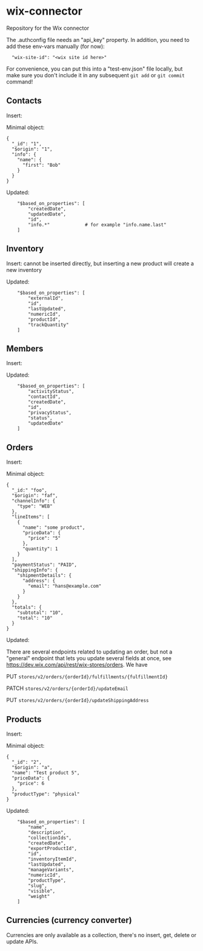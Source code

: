 # wix-connector
Repository for the Wix connector

The .authconfig file needs an "api_key" property. In addition, you need to add these env-vars manually (for now):

```
  "wix-site-id": "<wix site id here>"
```

For convenience, you can put this into a "test-env.json" file locally, but make sure you don't include it in any 
subsequent `git add` or `git commit` command!

## Contacts
Insert:

Minimal object:
```
{
  "_id": "1",
  "$origin": "1",
  "info": {
    "name": {
      "first": "Bob"
    }
  }
}
```

Updated:
```
    "$based_on_properties": [
        "createdDate",
        "updatedDate",
        "id",
        "info.*"             # for example "info.name.last"
    ]
```

## Inventory
Insert: cannot be inserted directly, but inserting a new product will create a new inventory

Updated:
```
    "$based_on_properties": [
        "externalId",
        "id",
        "lastUpdated",
        "numericId",
        "productId",
        "trackQuantity"
    ]
```

## Members
Insert:



Updated:
```
    "$based_on_properties": [
        "activityStatus",
        "contactId",
        "createdDate",
        "id",
        "privacyStatus",
        "status",
        "updatedDate"
    ]
```

## Orders
Insert:

Minimal object:
```
{
  "_id:" "foo",
  "$origin": "faf",
  "channelInfo": {
    "type": "WEB"
  },
  "lineItems": [
    {
      "name": "some product",
      "priceData": {
        "price": "5"
      },
      "quantity": 1
    }
  ],
  "paymentStatus": "PAID",
  "shippingInfo": {
    "shipmentDetails": {
      "address": {
        "email": "hans@example.com"
      }
    }
  },
  "totals": {
    "subtotal": "10",
    "total": "10"
  }
}
```

Updated:

There are several endpoints related to updating an order, but not a "general" endpoint that lets you update several 
fields at once, see https://dev.wix.com/api/rest/wix-stores/orders. We have 

PUT   `stores/v2/orders/{orderId}/fulfillments/{fulfillmentId}`

PATCH `stores/v2/orders/{orderId}/updateEmail`

PUT   `stores/v2/orders/{orderId}/updateShippingAddress`

## Products
Insert:

Minimal object:
```
{
  "_id": "2",
  "$origin": "a",
  "name": "Test product 5",
  "priceData": {
    "price": 6
  },
  "productType": "physical"
}
```

Updated:
```
    "$based_on_properties": [
        "name",
        "description",
        "collectionIds",
        "createdDate",
        "exportProductId",
        "id",
        "inventoryItemId",
        "lastUpdated",
        "manageVariants",
        "numericId",
        "productType",
        "slug",
        "visible",
        "weight"
    ]
```

## Currencies (currency converter)

Currencies are only available as a collection, there's no insert, get, delete or update APIs.

